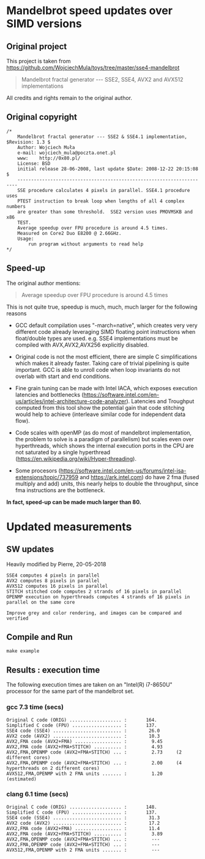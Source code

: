 # Mandelbrot speed updates over SIMD versions

## Original project

This project is taken from https://github.com/WojciechMula/toys/tree/master/sse4-mandelbrot

> Mandelbrot fractal generator --- SSE2, SSE4, AVX2 and AVX512 implementations

All credits and rights remain to the original author. 

## Original copyright

```
/*
	Mandelbrot fractal generator --- SSE2 & SSE4.1 implementation, $Revision: 1.3 $
	Author: Wojciech Muła
	e-mail: wojciech_mula@poczta.onet.pl
	www:    http://0x80.pl/
	License: BSD
	initial release 28-06-2008, last update $Date: 2008-12-22 20:15:08 $
	----------------------------------------------------------------------
	SSE procedure calculates 4 pixels in parallel. SSE4.1 procedure uses
	PTEST instruction to break loop when lengths of all 4 complex numbers
	are greater than some threshold.  SSE2 version uses PMOVMSKB and x86
	TEST.
	Average speedup over FPU procedure is around 4.5 times.
	Measured on Core2 Duo E8200 @ 2.66GHz.
	Usage:
		run program without arguments to read help
*/
```

## Speed-up

The original author mentions:

> Average speedup over FPU procedure is around 4.5 times

This is not quite true, speedup is much, much, much larger for the following reasons

- GCC default compilation uses "-march=native", which creates very very different code already leveraging SIMD floating point instructions when float/double types are used. e.g. SSE4 implementations must be compiled with AVX,AVX2,AVX256 explicitly disabled.

- Original code is not the most efficient, there are simple C simplifications which makes it already faster. Taking care of trivial pipelining is quite important. GCC is able to unroll code when loop invariants do not overlab with start and end conditions. 

- Fine grain tuning can be made with Intel IACA, which exposes execution latencies and bottlenecks (https://software.intel.com/en-us/articles/intel-architecture-code-analyzer). Latencies and Troughput computed from this tool show the potential gain that code stitching would help to achieve (interleave similar code for independent data flow).

- Code scales with openMP (as do most of mandelbrot implementation, the problem to solve is a paradigm of parallelism) but scales even over hyperthreads, which shows the internal execution ports in the CPU are not saturated by a single hyperthread (https://en.wikipedia.org/wiki/Hyper-threading).

- Some procesors (https://software.intel.com/en-us/forums/intel-isa-extensions/topic/737959 and https://ark.intel.com) do have 2 fma (fused multiply and add) units, this nearly helps to  double the throughput, since fma instructions are the bottleneck.

**In fact, speed-up can be made much larger than 80.**

# Updated measurements

## SW updates

Heavily modified by Pierre, 20-05-2018

```
SSE4 computes 4 pixels in parallel
AVX2 computes 8 pixels in parallel
AVX512 computes 16 pixels in parallel
STITCH stitched code computes 2 strands of 16 pixels in parallel
OPENMP execution on hyperthreads computes 4 strands of 16 pixels in parallel on the same core

Improve grey and color rendering, and images can be compared and verified
```

## Compile and Run

```
make example
```

## Results : execution time

The following execution times are taken on an "Intel(R) i7-8650U" processor for the same part of the mandelbrot set.

### gcc 7.3 time (secs)

```
Original C code (ORIG) ................... :       164.
Simplified C code (FPU) .................. :       137.
SSE4 code (SSE4) ......................... :        26.0
AVX2 code (AVX2) ......................... :        10.3
AVX2,FMA code (AVX2+FMA) ................. :         9.45
AVX2,FMA code (AVX2+FMA+STITCH) .......... :         4.93
AVX2,FMA,OPENMP code (AVX2+FMA+STITCH) ... :         2.73     (2 different cores)
AVX2,FMA,OPENMP code (AVX2+FMA+STITCH) ... :         2.00     (4 hyperthreads on 2 different cores)
AVX512,FMA,OPENMP with 2 FMA units ....... :         1.20     (estimated)
```

### clang 6.1 time (secs)

```
Original C code (ORIG) ................... :       148.
Simplified C code (FPU) .................. :       137.
SSE4 code (SSE4) ......................... :        31.3
AVX2 code (AVX2) ......................... :        17.2
AVX2,FMA code (AVX2+FMA) ................. :        11.4
AVX2,FMA code (AVX2+FMA+STITCH) .......... :         3.89
AVX2,FMA,OPENMP code (AVX2+FMA+STITCH) ... :         --- 
AVX2,FMA,OPENMP code (AVX2+FMA+STITCH) ... :         --- 
AVX512,FMA,OPENMP with 2 FMA units ....... :         --- 
```

